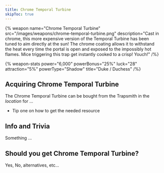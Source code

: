 ```yaml
---
title: Chrome Temporal Turbine
skipToc: true
---
```


{% weapon
 name="Chrome Temporal Turbine"
 src="/images/weapons/chrome-temporal-turbine.png"
 description="Cast in chrome, this more expensive version of the Temporal Turbine has been tuned to aim directly at the sun! The chrome coating allows it to withstand the heat every time the portal is open and exposed to the impossibly hot flames. Mice triggering this trap get instantly cooked to a crisp! Youch!"
/%}

{% weapon-stats
 power="6,000"
 powerBonus="25%"
 luck="28"
 attraction="5%"
 powerType="Shadow"
 title="Duke / Duchess"
/%}

## Acquiring Chrome Temporal Turbine

The Chrome Temporal Turbine can be bought from the Trapsmith in the *location* for ...

- Tip one on how to get the needed resource

## Info and Trivia

Something ...

## Should you get Chrome Temporal Turbine?

Yes, No, alternatives, etc...

